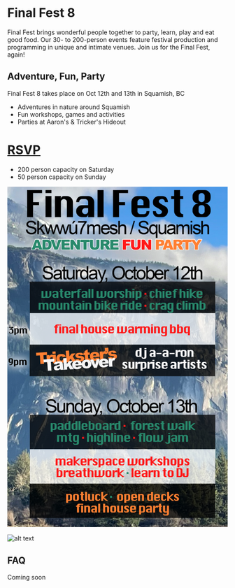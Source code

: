 # Final Fest 8

Final Fest brings wonderful people together to party, learn, play and eat good food. Our 30- to 200-person events feature festival production and programming in unique and intimate venues. Join us for the Final Fest, again!

## Adventure, Fun, Party
Final Fest 8 takes place on Oct 12th and 13th in Squamish, BC
- Adventures in nature around Squamish
- Fun workshops, games and activities
- Parties at Aaron's & Tricker's Hideout

# [RSVP](https://forms.gle/FneKNjrGYj3SM1526)
- 200 person capacity on Saturday
- 50 person capacity on Sunday

![alt text](/ff8schedule.png)

![alt text](/ff8.png)

## FAQ
Coming soon
